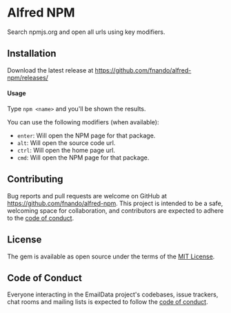 # Alfred NPM

Search npmjs.org and open all urls using key modifiers.

## Installation

Download the latest release at https://github.com/fnando/alfred-npm/releases/

#### Usage

Type `npm <name>` and you'll be shown the results.

You can use the following modifiers (when available):

- `enter`: Will open the NPM page for that package.
- `alt`: Will open the source code url.
- `ctrl`: Will open the home page url.
- `cmd`: Will open the NPM page for that package.

## Contributing

Bug reports and pull requests are welcome on GitHub at
https://github.com/fnando/alfred-npm. This project is intended to be a safe,
welcoming space for collaboration, and contributors are expected to adhere to
the
[code of conduct](https://github.com/fnando/alfred-npm/blob/main/CODE_OF_CONDUCT.md).

## License

The gem is available as open source under the terms of the
[MIT License](https://opensource.org/licenses/MIT).

## Code of Conduct

Everyone interacting in the EmailData project's codebases, issue trackers, chat
rooms and mailing lists is expected to follow the
[code of conduct](https://github.com/fnando/alfred-npm/blob/main/CODE_OF_CONDUCT.md).
